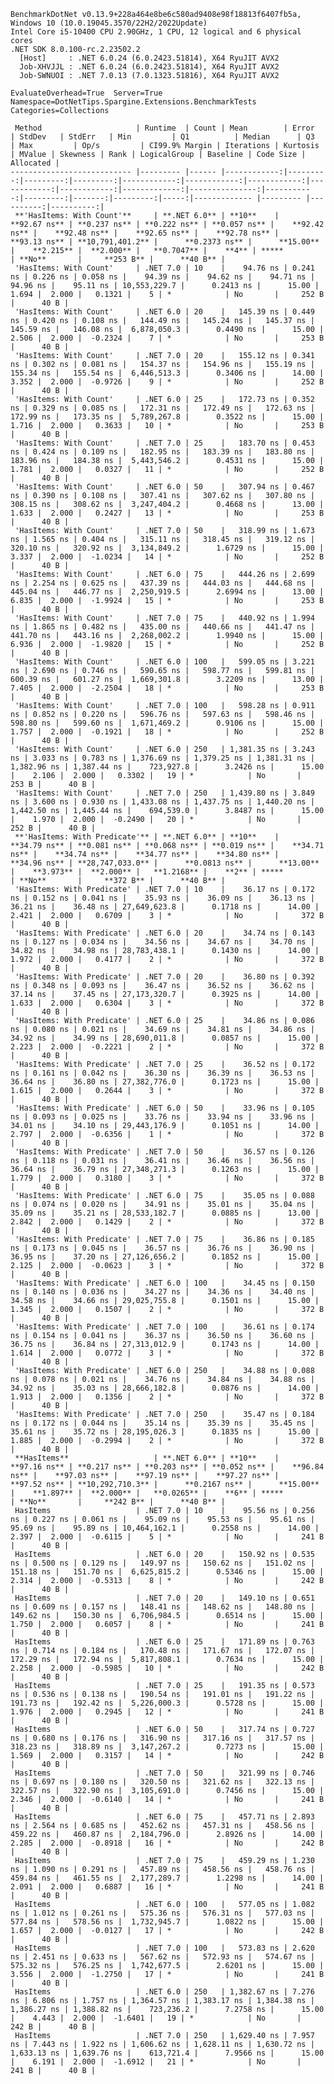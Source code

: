 
    BenchmarkDotNet v0.13.9+228a464e8be6c580ad9408e98f18813f6407fb5a, Windows 10 (10.0.19045.3570/22H2/2022Update)
    Intel Core i5-10400 CPU 2.90GHz, 1 CPU, 12 logical and 6 physical cores
    .NET SDK 8.0.100-rc.2.23502.2
      [Host]     : .NET 6.0.24 (6.0.2423.51814), X64 RyuJIT AVX2
      Job-XHVJJL : .NET 6.0.24 (6.0.2423.51814), X64 RyuJIT AVX2
      Job-SWNUOI : .NET 7.0.13 (7.0.1323.51816), X64 RyuJIT AVX2

    EvaluateOverhead=True  Server=True  Namespace=DotNetTips.Spargine.Extensions.BenchmarkTests  
    Categories=Collections  

     Method                     | Runtime  | Count | Mean        | Error    | StdDev   | StdErr   | Min         | Q1          | Median      | Q3          | Max         | Op/s         | CI99.9% Margin | Iterations | Kurtosis | MValue | Skewness | Rank | LogicalGroup | Baseline | Code Size | Allocated |
    --------------------------- |--------- |------ |------------:|---------:|---------:|---------:|------------:|------------:|------------:|------------:|------------:|-------------:|---------------:|-----------:|---------:|-------:|---------:|-----:|------------- |--------- |----------:|----------:|
     **'HasItems: With Count'**     | **.NET 6.0** | **10**    |    **92.67 ns** | **0.237 ns** | **0.222 ns** | **0.057 ns** |    **92.42 ns** |    **92.48 ns** |    **92.65 ns** |    **92.78 ns** |    **93.13 ns** | **10,791,401.2** |      **0.2373 ns** |      **15.00** |    **2.215** |  **2.000** |   **0.7047** |    **4** | *****            | **No**       |     **253 B** |      **40 B** |
     'HasItems: With Count'     | .NET 7.0 | 10    |    94.76 ns | 0.241 ns | 0.226 ns | 0.058 ns |    94.39 ns |    94.62 ns |    94.71 ns |    94.96 ns |    95.11 ns | 10,553,229.7 |      0.2413 ns |      15.00 |    1.694 |  2.000 |   0.1321 |    5 | *            | No       |     252 B |      40 B |
     'HasItems: With Count'     | .NET 6.0 | 20    |   145.39 ns | 0.449 ns | 0.420 ns | 0.108 ns |   144.49 ns |   145.24 ns |   145.37 ns |   145.59 ns |   146.08 ns |  6,878,050.3 |      0.4490 ns |      15.00 |    2.506 |  2.000 |  -0.2324 |    7 | *            | No       |     253 B |      40 B |
     'HasItems: With Count'     | .NET 7.0 | 20    |   155.12 ns | 0.341 ns | 0.302 ns | 0.081 ns |   154.37 ns |   154.96 ns |   155.19 ns |   155.34 ns |   155.54 ns |  6,446,513.3 |      0.3406 ns |      14.00 |    3.352 |  2.000 |  -0.9726 |    9 | *            | No       |     252 B |      40 B |
     'HasItems: With Count'     | .NET 6.0 | 25    |   172.73 ns | 0.352 ns | 0.329 ns | 0.085 ns |   172.31 ns |   172.49 ns |   172.63 ns |   172.99 ns |   173.35 ns |  5,789,267.8 |      0.3522 ns |      15.00 |    1.716 |  2.000 |   0.3633 |   10 | *            | No       |     253 B |      40 B |
     'HasItems: With Count'     | .NET 7.0 | 25    |   183.70 ns | 0.453 ns | 0.424 ns | 0.109 ns |   182.95 ns |   183.39 ns |   183.80 ns |   183.96 ns |   184.38 ns |  5,443,546.2 |      0.4531 ns |      15.00 |    1.781 |  2.000 |   0.0327 |   11 | *            | No       |     252 B |      40 B |
     'HasItems: With Count'     | .NET 6.0 | 50    |   307.94 ns | 0.467 ns | 0.390 ns | 0.108 ns |   307.41 ns |   307.62 ns |   307.80 ns |   308.15 ns |   308.62 ns |  3,247,404.2 |      0.4668 ns |      13.00 |    1.633 |  2.000 |   0.2427 |   13 | *            | No       |     253 B |      40 B |
     'HasItems: With Count'     | .NET 7.0 | 50    |   318.99 ns | 1.673 ns | 1.565 ns | 0.404 ns |   315.11 ns |   318.45 ns |   319.12 ns |   320.10 ns |   320.92 ns |  3,134,849.2 |      1.6729 ns |      15.00 |    3.337 |  2.000 |  -1.0234 |   14 | *            | No       |     252 B |      40 B |
     'HasItems: With Count'     | .NET 6.0 | 75    |   444.26 ns | 2.699 ns | 2.254 ns | 0.625 ns |   437.39 ns |   444.03 ns |   444.68 ns |   445.04 ns |   446.77 ns |  2,250,919.5 |      2.6994 ns |      13.00 |    6.835 |  2.000 |  -1.9924 |   15 | *            | No       |     253 B |      40 B |
     'HasItems: With Count'     | .NET 7.0 | 75    |   440.92 ns | 1.994 ns | 1.865 ns | 0.482 ns |   435.00 ns |   440.66 ns |   441.47 ns |   441.70 ns |   443.16 ns |  2,268,002.2 |      1.9940 ns |      15.00 |    6.936 |  2.000 |  -1.9820 |   15 | *            | No       |     252 B |      40 B |
     'HasItems: With Count'     | .NET 6.0 | 100   |   599.05 ns | 3.221 ns | 2.690 ns | 0.746 ns |   590.65 ns |   598.77 ns |   599.81 ns |   600.39 ns |   601.27 ns |  1,669,301.8 |      3.2209 ns |      13.00 |    7.405 |  2.000 |  -2.2504 |   18 | *            | No       |     253 B |      40 B |
     'HasItems: With Count'     | .NET 7.0 | 100   |   598.28 ns | 0.911 ns | 0.852 ns | 0.220 ns |   596.76 ns |   597.63 ns |   598.46 ns |   598.80 ns |   599.60 ns |  1,671,469.2 |      0.9106 ns |      15.00 |    1.757 |  2.000 |  -0.1921 |   18 | *            | No       |     252 B |      40 B |
     'HasItems: With Count'     | .NET 6.0 | 250   | 1,381.35 ns | 3.243 ns | 3.033 ns | 0.783 ns | 1,376.69 ns | 1,379.25 ns | 1,381.31 ns | 1,382.96 ns | 1,387.44 ns |    723,927.8 |      3.2426 ns |      15.00 |    2.106 |  2.000 |   0.3302 |   19 | *            | No       |     253 B |      40 B |
     'HasItems: With Count'     | .NET 7.0 | 250   | 1,439.80 ns | 3.849 ns | 3.600 ns | 0.930 ns | 1,433.08 ns | 1,437.75 ns | 1,440.20 ns | 1,442.50 ns | 1,445.44 ns |    694,539.0 |      3.8487 ns |      15.00 |    1.970 |  2.000 |  -0.2490 |   20 | *            | No       |     252 B |      40 B |
     **'HasItems: With Predicate'** | **.NET 6.0** | **10**    |    **34.79 ns** | **0.081 ns** | **0.068 ns** | **0.019 ns** |    **34.71 ns** |    **34.74 ns** |    **34.77 ns** |    **34.80 ns** |    **34.96 ns** | **28,747,033.0** |      **0.0813 ns** |      **13.00** |    **3.973** |  **2.000** |   **1.2168** |    **2** | *****            | **No**       |     **372 B** |      **40 B** |
     'HasItems: With Predicate' | .NET 7.0 | 10    |    36.17 ns | 0.172 ns | 0.152 ns | 0.041 ns |    35.93 ns |    36.09 ns |    36.13 ns |    36.21 ns |    36.48 ns | 27,649,623.8 |      0.1718 ns |      14.00 |    2.421 |  2.000 |   0.6709 |    3 | *            | No       |     372 B |      40 B |
     'HasItems: With Predicate' | .NET 6.0 | 20    |    34.74 ns | 0.143 ns | 0.127 ns | 0.034 ns |    34.56 ns |    34.67 ns |    34.70 ns |    34.82 ns |    34.98 ns | 28,783,438.1 |      0.1430 ns |      14.00 |    1.972 |  2.000 |   0.4177 |    2 | *            | No       |     372 B |      40 B |
     'HasItems: With Predicate' | .NET 7.0 | 20    |    36.80 ns | 0.392 ns | 0.348 ns | 0.093 ns |    36.47 ns |    36.52 ns |    36.62 ns |    37.14 ns |    37.45 ns | 27,173,320.7 |      0.3925 ns |      14.00 |    1.633 |  2.000 |   0.6304 |    3 | *            | No       |     372 B |      40 B |
     'HasItems: With Predicate' | .NET 6.0 | 25    |    34.86 ns | 0.086 ns | 0.080 ns | 0.021 ns |    34.69 ns |    34.81 ns |    34.86 ns |    34.92 ns |    34.99 ns | 28,690,011.8 |      0.0857 ns |      15.00 |    2.223 |  2.000 |  -0.2221 |    2 | *            | No       |     372 B |      40 B |
     'HasItems: With Predicate' | .NET 7.0 | 25    |    36.52 ns | 0.172 ns | 0.161 ns | 0.042 ns |    36.30 ns |    36.39 ns |    36.53 ns |    36.64 ns |    36.80 ns | 27,382,776.0 |      0.1723 ns |      15.00 |    1.615 |  2.000 |   0.2644 |    3 | *            | No       |     372 B |      40 B |
     'HasItems: With Predicate' | .NET 6.0 | 50    |    33.96 ns | 0.105 ns | 0.093 ns | 0.025 ns |    33.76 ns |    33.94 ns |    33.96 ns |    34.01 ns |    34.10 ns | 29,443,176.9 |      0.1051 ns |      14.00 |    2.797 |  2.000 |  -0.6356 |    1 | *            | No       |     372 B |      40 B |
     'HasItems: With Predicate' | .NET 7.0 | 50    |    36.57 ns | 0.126 ns | 0.118 ns | 0.031 ns |    36.41 ns |    36.46 ns |    36.56 ns |    36.64 ns |    36.79 ns | 27,348,271.3 |      0.1263 ns |      15.00 |    1.779 |  2.000 |   0.3180 |    3 | *            | No       |     372 B |      40 B |
     'HasItems: With Predicate' | .NET 6.0 | 75    |    35.05 ns | 0.088 ns | 0.074 ns | 0.020 ns |    34.91 ns |    35.01 ns |    35.04 ns |    35.09 ns |    35.21 ns | 28,533,182.7 |      0.0885 ns |      13.00 |    2.842 |  2.000 |   0.1429 |    2 | *            | No       |     372 B |      40 B |
     'HasItems: With Predicate' | .NET 7.0 | 75    |    36.86 ns | 0.185 ns | 0.173 ns | 0.045 ns |    36.57 ns |    36.76 ns |    36.90 ns |    36.95 ns |    37.20 ns | 27,126,656.2 |      0.1852 ns |      15.00 |    2.125 |  2.000 |  -0.0623 |    3 | *            | No       |     372 B |      40 B |
     'HasItems: With Predicate' | .NET 6.0 | 100   |    34.45 ns | 0.150 ns | 0.140 ns | 0.036 ns |    34.27 ns |    34.36 ns |    34.40 ns |    34.58 ns |    34.66 ns | 29,025,755.8 |      0.1501 ns |      15.00 |    1.345 |  2.000 |   0.1507 |    2 | *            | No       |     372 B |      40 B |
     'HasItems: With Predicate' | .NET 7.0 | 100   |    36.61 ns | 0.174 ns | 0.154 ns | 0.041 ns |    36.37 ns |    36.50 ns |    36.60 ns |    36.75 ns |    36.84 ns | 27,313,012.9 |      0.1743 ns |      14.00 |    1.614 |  2.000 |   0.0772 |    3 | *            | No       |     372 B |      40 B |
     'HasItems: With Predicate' | .NET 6.0 | 250   |    34.88 ns | 0.088 ns | 0.078 ns | 0.021 ns |    34.76 ns |    34.84 ns |    34.88 ns |    34.92 ns |    35.03 ns | 28,666,182.8 |      0.0876 ns |      14.00 |    1.913 |  2.000 |   0.1356 |    2 | *            | No       |     372 B |      40 B |
     'HasItems: With Predicate' | .NET 7.0 | 250   |    35.47 ns | 0.184 ns | 0.172 ns | 0.044 ns |    35.14 ns |    35.39 ns |    35.45 ns |    35.61 ns |    35.72 ns | 28,195,026.3 |      0.1835 ns |      15.00 |    1.885 |  2.000 |  -0.2994 |    2 | *            | No       |     372 B |      40 B |
     **HasItems**                   | **.NET 6.0** | **10**    |    **97.16 ns** | **0.217 ns** | **0.203 ns** | **0.052 ns** |    **96.84 ns** |    **97.03 ns** |    **97.19 ns** |    **97.27 ns** |    **97.52 ns** | **10,292,710.3** |      **0.2167 ns** |      **15.00** |    **1.897** |  **2.000** |   **0.0265** |    **6** | *****            | **No**       |     **242 B** |      **40 B** |
     HasItems                   | .NET 7.0 | 10    |    95.56 ns | 0.256 ns | 0.227 ns | 0.061 ns |    95.09 ns |    95.53 ns |    95.61 ns |    95.69 ns |    95.89 ns | 10,464,162.1 |      0.2558 ns |      14.00 |    2.397 |  2.000 |  -0.6115 |    5 | *            | No       |     241 B |      40 B |
     HasItems                   | .NET 6.0 | 20    |   150.92 ns | 0.535 ns | 0.500 ns | 0.129 ns |   149.97 ns |   150.62 ns |   151.02 ns |   151.18 ns |   151.70 ns |  6,625,815.2 |      0.5346 ns |      15.00 |    2.314 |  2.000 |  -0.5313 |    8 | *            | No       |     242 B |      40 B |
     HasItems                   | .NET 7.0 | 20    |   149.10 ns | 0.651 ns | 0.609 ns | 0.157 ns |   148.41 ns |   148.62 ns |   148.80 ns |   149.62 ns |   150.30 ns |  6,706,984.5 |      0.6514 ns |      15.00 |    1.750 |  2.000 |   0.6057 |    8 | *            | No       |     241 B |      40 B |
     HasItems                   | .NET 6.0 | 25    |   171.89 ns | 0.763 ns | 0.714 ns | 0.184 ns |   170.48 ns |   171.67 ns |   172.07 ns |   172.29 ns |   172.94 ns |  5,817,808.1 |      0.7634 ns |      15.00 |    2.258 |  2.000 |  -0.5985 |   10 | *            | No       |     242 B |      40 B |
     HasItems                   | .NET 7.0 | 25    |   191.35 ns | 0.573 ns | 0.536 ns | 0.138 ns |   190.54 ns |   191.01 ns |   191.22 ns |   191.73 ns |   192.42 ns |  5,226,000.3 |      0.5728 ns |      15.00 |    1.976 |  2.000 |   0.2945 |   12 | *            | No       |     241 B |      40 B |
     HasItems                   | .NET 6.0 | 50    |   317.74 ns | 0.727 ns | 0.680 ns | 0.176 ns |   316.90 ns |   317.16 ns |   317.57 ns |   318.23 ns |   318.89 ns |  3,147,267.2 |      0.7273 ns |      15.00 |    1.569 |  2.000 |   0.3157 |   14 | *            | No       |     242 B |      40 B |
     HasItems                   | .NET 7.0 | 50    |   321.99 ns | 0.746 ns | 0.697 ns | 0.180 ns |   320.50 ns |   321.62 ns |   322.13 ns |   322.57 ns |   322.90 ns |  3,105,691.0 |      0.7456 ns |      15.00 |    2.346 |  2.000 |  -0.6140 |   14 | *            | No       |     241 B |      40 B |
     HasItems                   | .NET 6.0 | 75    |   457.71 ns | 2.893 ns | 2.564 ns | 0.685 ns |   452.62 ns |   457.31 ns |   458.56 ns |   459.22 ns |   460.87 ns |  2,184,796.0 |      2.8926 ns |      14.00 |    2.285 |  2.000 |  -0.8918 |   16 | *            | No       |     242 B |      40 B |
     HasItems                   | .NET 7.0 | 75    |   459.29 ns | 1.230 ns | 1.090 ns | 0.291 ns |   457.89 ns |   458.56 ns |   458.76 ns |   459.84 ns |   461.55 ns |  2,177,289.7 |      1.2298 ns |      14.00 |    2.091 |  2.000 |   0.6887 |   16 | *            | No       |     241 B |      40 B |
     HasItems                   | .NET 6.0 | 100   |   577.05 ns | 1.082 ns | 1.012 ns | 0.261 ns |   575.36 ns |   576.31 ns |   577.03 ns |   577.84 ns |   578.56 ns |  1,732,945.7 |      1.0822 ns |      15.00 |    1.657 |  2.000 |  -0.0127 |   17 | *            | No       |     242 B |      40 B |
     HasItems                   | .NET 7.0 | 100   |   573.83 ns | 2.620 ns | 2.451 ns | 0.633 ns |   567.62 ns |   572.93 ns |   574.67 ns |   575.32 ns |   576.25 ns |  1,742,677.5 |      2.6201 ns |      15.00 |    3.556 |  2.000 |  -1.2750 |   17 | *            | No       |     241 B |      40 B |
     HasItems                   | .NET 6.0 | 250   | 1,382.67 ns | 7.276 ns | 6.806 ns | 1.757 ns | 1,364.57 ns | 1,383.17 ns | 1,384.38 ns | 1,386.27 ns | 1,388.82 ns |    723,236.2 |      7.2758 ns |      15.00 |    4.443 |  2.000 |  -1.6401 |   19 | *            | No       |     242 B |      40 B |
     HasItems                   | .NET 7.0 | 250   | 1,629.40 ns | 7.957 ns | 7.443 ns | 1.922 ns | 1,606.62 ns | 1,628.11 ns | 1,630.72 ns | 1,633.13 ns | 1,639.76 ns |    613,721.4 |      7.9566 ns |      15.00 |    6.191 |  2.000 |  -1.6912 |   21 | *            | No       |     241 B |      40 B |
